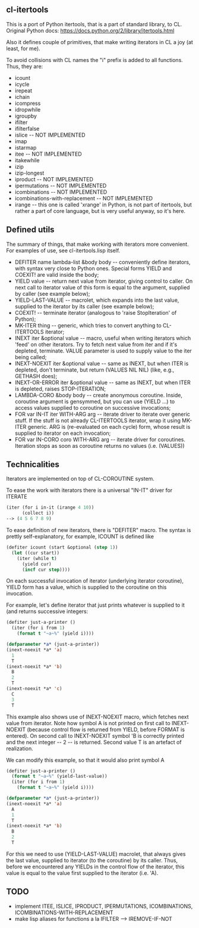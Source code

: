 cl-itertools
------------

This is a port of Python itertools, that is a part of standard library, to CL.
Original Python docs: https://docs.python.org/2/library/itertools.html

Also it defines couple of primitives, that make writing iterators in CL a joy (at least, for me).

To avoid collisions with CL names the "i" prefix is added to all functions.
Thus, they are:

* icount
* icycle
* irepeat
* ichain
* icompress
* idropwhile
* igroupby
* ifilter
* ifilterfalse
* islice -- NOT IMPLEMENTED
* imap
* istarmap
* itee -- NOT IMPLEMENTED
* itakewhile
* izip
* izip-longest
* iproduct -- NOT IMPLEMENTED
* ipermutations -- NOT IMPLEMENTED
* icombinations -- NOT IMPLEMENTED
* icombinations-with-replacement -- NOT IMPLEMENTED
* irange -- this one is called 'xrange' in Python, is not part of itertools, but rather
  a part of core language, but is very useful anyway, so it's here.

Defined utils
-------------

The summary of things, that make working with iterators more convenient.
For examples of use, see cl-itertools.lisp itself.

* DEFITER name lambda-list &body body -- conveniently define iterators, with syntax very
  close to Python ones. Special forms YIELD and COEXIT! are valid inside the body;
* YIELD value -- return next value from iterator, giving control to caller.
  On next call to iterator value of this form is equal to the argument, supplied by caller (see example below);
* YIELD-LAST-VALUE -- macrolet, which expands into the last value, supplied to the iterator by its caller
  (see example below);
* COEXIT! -- terminate iterator (analogous to 'raise StopIteration' of Python);
* MK-ITER thing -- generic, which tries to convert anything to CL-ITERTOOLS iterator;
* INEXT iter &optional value -- macro, useful when writing iterators which 'feed' on other iterators.
  Try to fetch next value from iter and if it's depleted, terminate. VALUE parameter is used to
  supply value to the iter being called;
* INEXT-NOEXIT iter &optional value -- same as INEXT, but when ITER is depleted, don't terminate,
  but return (VALUES NIL NIL) (like, e.g., GETHASH does);
* INEXT-OR-ERROR iter &optional value -- same as INEXT, but when ITER is depleted, raises STOP-ITERATION;
* LAMBDA-CORO &body body -- create anonymous coroutine. Inside, coroutine argument is gensymmed,
  but you can use (YIELD ...) to access values supplied to coroutine on successive invocations;
* FOR var IN-IT iter WITH-ARG arg -- iterate driver to iterate over generic stuff.
  If the stuff is not already CL-ITERTOOLS iterator, wrap it using MK-ITER generic.
  ARG is (re-evaluated on each cycle) form, whose result is supplied to iterator on each invocation;
* FOR var IN-CORO coro WITH-ARG arg -- iterate driver for coroutines. Iteration stops as soon as
  coroutine returns no values (i.e. (VALUES))


Technicalities
--------------

Iterators are implemented on top of CL-COROUTINE system.

To ease the work with iterators there is a universal "IN-IT" driver for ITERATE

```lisp
(iter (for i in-it (irange 4 10))
      (collect i))
--> (4 5 6 7 8 9)
```

To ease definition of new iterators, there is "DEFITER" macro.
The syntax is prettly self-explanatory, for example, ICOUNT is defined like

```lisp
(defiter icount (start &optional (step 1))
  (let ((cur start))
    (iter (while t)
	  (yield cur)
	  (incf cur step))))
```

On each successful invocation of iterator (underlying iterator coroutine),
YIELD form has a value, which is supplied to the coroutine on this invocation.

For example, let's define iterator that just prints whatever is supplied to it
(and returns successive integers:

```lisp
(defiter just-a-printer ()
  (iter (for i from 1)
  	(format t "~a~%" (yield i))))

(defparameter *a* (just-a-printer))
(inext-noexit *a* 'a)
  1
  T
(inext-noexit *a* 'b)
  B
  2
  T
(inext-noexit *a* 'c)
  C
  3
  T
```

This example also shows use of INEXT-NOEXIT macro, which fetches next value from iterator.
Note how symbol A is not printed on first call to INEXT-NOEXIT
  (because control flow is returned from YIELD, before FORMAT is entered).
On second call to INEXT-NOEXIT symbol 'B is correctly printed and the next integer -- 2 -- is returned.
Second value T is an artefact of realization.

We can modify this example, so that it would also print symbol A

```lisp
(defiter just-a-printer ()
  (format t "~a~%" (yield-last-value))
  (iter (for i from 1)
  	(format t "~a~%" (yield i))))

(defparameter *a* (just-a-printer))
(inext-noexit *a* 'a)
  A
  1
  T
(inext-noexit *a* 'b)
  B
  2
  T
```

For this we need to use (YIELD-LAST-VALUE) macrolet, that always gives the last value, supplied to iterator
(to the coroutine) by its caller. Thus, before we encountered any YIELDs in the control flow of the iterator,
this value is equal to the value first supplied to the iterator (i.e. 'A).

TODO
----

* implement ITEE, ISLICE, IPRODUCT, IPERMUTATIONS, ICOMBINATIONS, ICOMBINATIONS-WITH-REPLACEMENT
* make lisp aliases for functions a la IFILTER --> IREMOVE-IF-NOT
